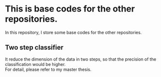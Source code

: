 # This is base codes for the other repositories.
In this repository, I store some base codes for the other repositories.

## Two step classifier
It reduce the dimension of the data in two steps, so that the precision of the classification would be 
higher. <br>
For detail, please refer to my master thesis.